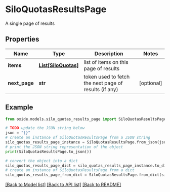 # SiloQuotasResultsPage

A single page of results

## Properties

Name | Type | Description | Notes
------------ | ------------- | ------------- | -------------
**items** | [**List[SiloQuotas]**](SiloQuotas.md) | list of items on this page of results | 
**next_page** | **str** | token used to fetch the next page of results (if any) | [optional] 

## Example

```python
from oxide.models.silo_quotas_results_page import SiloQuotasResultsPage

# TODO update the JSON string below
json = "{}"
# create an instance of SiloQuotasResultsPage from a JSON string
silo_quotas_results_page_instance = SiloQuotasResultsPage.from_json(json)
# print the JSON string representation of the object
print(SiloQuotasResultsPage.to_json())

# convert the object into a dict
silo_quotas_results_page_dict = silo_quotas_results_page_instance.to_dict()
# create an instance of SiloQuotasResultsPage from a dict
silo_quotas_results_page_from_dict = SiloQuotasResultsPage.from_dict(silo_quotas_results_page_dict)
```
[[Back to Model list]](../README.md#documentation-for-models) [[Back to API list]](../README.md#documentation-for-api-endpoints) [[Back to README]](../README.md)


